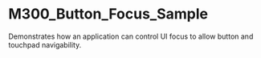 # M300_Button_Focus_Sample

Demonstrates how an application can control UI focus to allow button and touchpad navigability.